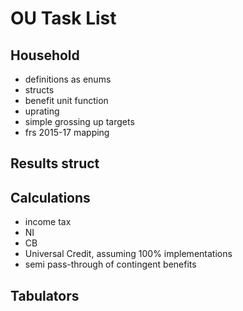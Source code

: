 # OU Task List

## Household

* definitions as enums
* structs
* benefit unit function
* uprating
* simple grossing up targets
* frs 2015-17 mapping

## Results struct

## Calculations

* income tax
* NI
* CB
* Universal Credit, assuming 100% implementations
* semi pass-through of contingent benefits

## Tabulators
